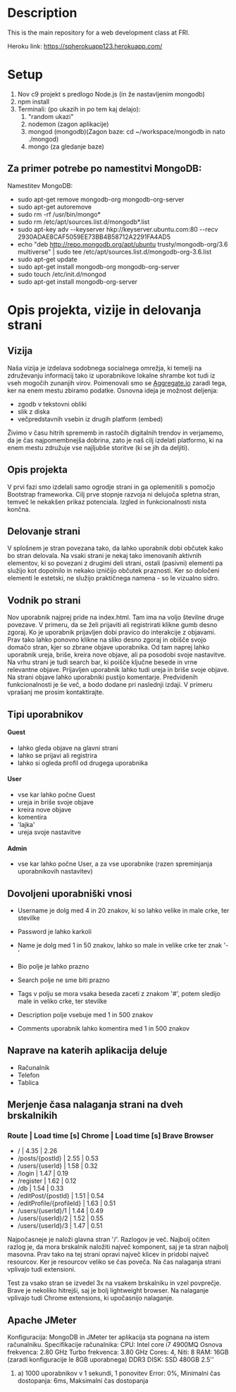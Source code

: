 
# Description

This is the main repository for a web development class at FRI.

Heroku link: https://spherokuapp123.herokuapp.com/

# Setup
1. Nov c9 projekt s predlogo Node.js (in že nastavljenim mongodb)
2. npm install
3. Terminali:
	(po ukazih in po tem kaj delajo):
	1. "random ukazi"
	2. nodemon (zagon aplikacije)
	3. mongod (mongodb)(Zagon baze: cd ~/workspace/mongodb in nato ./mongod)
	4. mongo (za gledanje baze)

## Za primer potrebe po namestitvi MongoDB:
Namestitev MongoDB:
* sudo apt-get remove mongodb-org mongodb-org-server
* sudo apt-get autoremove
* sudo rm -rf /usr/bin/mongo*
* sudo rm /etc/apt/sources.list.d/mongodb*.list
* sudo apt-key adv --keyserver hkp://keyserver.ubuntu.com:80 --recv 2930ADAE8CAF5059EE73BB4B58712A2291FA4AD5
* echo "deb http://repo.mongodb.org/apt/ubuntu trusty/mongodb-org/3.6 multiverse" | sudo tee /etc/apt/sources.list.d/mongodb-org-3.6.list
* sudo apt-get update
* sudo apt-get install mongodb-org mongodb-org-server
* sudo touch /etc/init.d/mongod
* sudo apt-get install mongodb-org-server

# Opis projekta, vizije in delovanja strani

## Vizija
Naša vizija je izdelava sodobnega socialnega omrežja, ki temelji na združevanju informacij tako iz uporabnikove lokalne shrambe kot tudi iz vseh mogočih zunanjih virov.
Poimenovali smo se [Aggregate.io](README.md) zaradi tega, ker na enem mestu zbiramo podatke. 
Osnovna ideja je možnost deljenja:
* zgodb v tekstovni obliki
* slik z diska
* večpredstavnih vsebin iz drugih platform (embed)

Živimo v času hitrih sprememb in rastočih digitalnih trendov in verjamemo, da je čas najpomembnejša dobrina, zato je naš cilj izdelati platformo, ki na enem mestu združuje vse najljubše storitve (ki se jih da deljiti).

## Opis projekta
V prvi fazi smo izdelali samo ogrodje strani in ga oplemenitili s pomočjo Bootstrap frameworka. Cilj prve stopnje razvoja ni delujoča spletna stran, temveč le nekakšen prikaz potenciala. Izgled in funkcionalnosti nista končna.

## Delovanje strani
V splošnem je stran povezana tako, da lahko uporabnik dobi občutek kako bo stran delovala. Na vsaki strani je nekaj tako imenovanih aktivnih elementov, ki so povezani z drugimi deli strani, ostali (pasivni) elementi pa služijo kot dopolnilo in nekako izničijo občutek praznosti. Ker so določeni elementi le estetski, ne služijo praktičnega namena - so le vizualno sidro.

## Vodnik po strani
Nov uporabnik najprej pride na index.html. Tam ima na voljo številne druge povezave. V primeru, da se želi prijaviti ali registrirati klikne gumb desno zgoraj. Ko je uporabnik prijavljen dobi pravico do interakcije z objavami. Prav tako lahko ponovno klikne na sliko desno zgoraj in obišče svojo domačo stran, kjer so zbrane objave uporabnika. Od tam naprej lahko uporabnik ureja, briše, kreira nove objave, ali pa posodobi svoje nastavitve. Na vrhu strani je tudi search bar, ki poišče ključne besede in vrne relevantne objave. Prijavljen uporabnik lahko tudi ureja in briše svoje objave. Na strani objave lahko uporabniki pustijo komentarje. Predvidenih funkcionalnosti je še več, a bodo dodane pri naslednji izdaji. V primeru vprašanj me prosim kontaktirajte.

## Tipi uporabnikov
#### Guest
* lahko gleda objave na glavni strani
* lahko se prijavi ali registrira
* lahko si ogleda profil od drugega uporabnika
#### User
* vse kar lahko počne Guest
* ureja in briše svoje objave
* kreira nove objave
* komentira
* 'lajka'
* ureja svoje nastavitve
#### Admin
* vse kar lahko počne User, a za vse uporabnike (razen spreminjanja uporabnikovih nastavitev)

## Dovoljeni uporabniški vnosi
* Username
je dolg med 4 in 20 znakov, ki so lahko velike in male crke, ter stevilke
* Password 
je lahko karkoli
* Name 
je dolg med 1 in 50 znakov, lahko so male in velike crke ter znak '-'
* Bio 
polje je lahko prazno
* Search 
polje ne sme biti prazno

* Tags 
v polju se mora vsaka beseda zaceti z znakom '#', potem sledijo male in veliko crke, ter stevilke
* Description 
polje vsebuje med 1 in 500 znakov
* Comments 
uporabnik lahko komentira med 1 in 500 znakov

## Naprave na katerih aplikacija deluje
* Računalnik
* Telefon
* Tablica

## Merjenje časa nalaganja strani na dveh brskalnikih
### Route | Load time [s] Chrome | Load time [s] Brave Browser
* / | 4.35 | 2.26
* /posts/{postId} | 2.55 | 0.53
* /users/{userId} | 1.58 | 0.32
* /login | 1.47 |  0.19
* /register | 1.62 | 0.12
* /db | 1.54 | 0.33
* /editPost/{postId} | 1.51 | 0.54
* /editProfile/{profileId} | 1.63 | 0.51
* /users/{userId}/1 | 1.44 | 0.49
* /users/{userId}/2 | 1.52 | 0.55
* /users/{userId}/3 | 1.47 | 0.51

Najpočasneje je naloži glavna stran '/'.
Razlogov je več. Najbolj očiten razlog je, da mora brskalnik naložiti največ komponent, saj je ta stran najbolj masovna. Prav tako na tej strani opravi največ klicev in pridobi največ resourcov. Ker je resourcov veliko se čas poveča. Na čas nalaganja strani vplivajo tudi extensioni.

Test za vsako stran se izvedel 3x na vsakem brskalniku in vzel povprečje. Brave je nekoliko hitrejši, saj je bolj lightweight browser. Na nalaganje vplivajo tudi Chrome extensions, ki upočasnijo nalaganje.

## Apache JMeter
Konfiguracija:
MongoDB in JMeter ter aplikacija sta pognana na istem računalniku.
Specifikacije računalnika:
CPU: Intel core i7 4900MQ
	Osnova frekvenca: 2.80 GHz
	Turbo frekvenca: 3.80 GHz
	Cores: 4, Niti: 8
RAM: 16GB (zaradi konfiguracije le 8GB uporabnega) DDR3
DISK: SSD 480GB 2.5''

1) a) 1000 uporabnikov v 1 sekundi, 1 ponovitev
Error: 0%, Minimalni čas dostopanja: 6ms, Maksimalni čas dostopanja

